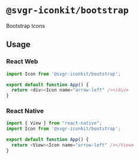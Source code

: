 # `@svgr-iconkit/bootstrap`

Bootstrap Icons

## Usage

### React Web

```javascript
import Icon from '@svgr-iconkit/bootstrap';

export default function App() {
  return <div><Icon name="arrow-left" /></div>
}

```

### React Native

```javascript
import { View } from "react-native";
import Icon from '@svgr-iconkit/bootstrap';

export default function App() {
  return <View><Icon name="arrow-left" /></View>
}

```
